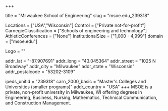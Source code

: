 
+++

title = "Milwaukee School of Engineering"
slug = "msoe.edu_239318"

Locations = ["USA","Wisconsin"]
Control = ["Private not-for-profit"]
CarnegieClassification = ["Schools of engineering and technology"]
AthleticConferences = ["None"]
InstitutionalSize = ["1,000 - 4,999"]
domain = ["msoe.edu"]

Logo = ""

addr_lat = "-87.907691"
addr_long = "43.045364"
addr_street = "1025 N Broadway"
addr_city = "Milwaukee"
addr_state = "Wisconsin"
addr_postalcode = "53202-3109"

ipeds_unitid = "239318"
carn_2000_basic = "Master's Colleges and Universities (smaller programs)"
addr_country = "USA"
+++
    MSOE is a private, non-profit university in Milwaukee, WI offering degrees in Engineering, Business, Nursing, Mathematics, Technical Communication, and Construction Management.
